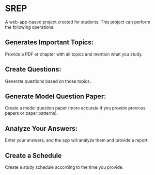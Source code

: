 # SREP

A web-app-based project created for students. This project can perform the following operations:

## **Generates Important Topics:**

Provide a PDF or chapter with all topics and mention what you study.

## **Create Questions:**

Generate questions based on those topics.

## **Generate Model Question Paper:**

Create a model question paper (more accurate if you provide previous papers or paper patterns).

## **Analyze Your Answers:**

Enter your answers, and the app will analyze them and provide a report.

## **Create a Schedule**

Create a study schedule according to the time you provide.
